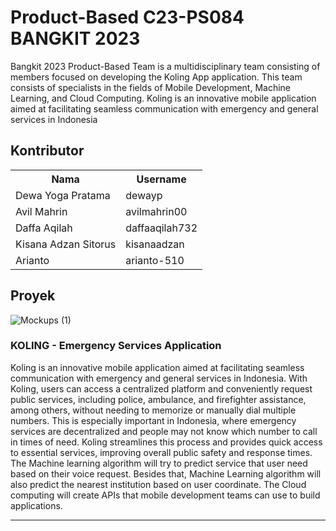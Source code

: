 # Product-Based C23-PS084 BANGKIT 2023

Bangkit 2023 Product-Based Team is a multidisciplinary team consisting of members focused on developing the Koling App application. This team consists of specialists in the fields of Mobile Development, Machine Learning, and Cloud Computing. Koling is an innovative mobile application aimed at facilitating seamless communication with emergency and general services in Indonesia

## Kontributor

<div align="center">
  <table>
    <tr>
      <th>Nama</th>
      <th>Username</th>
    </tr>
    <tr>
      <td>Dewa Yoga Pratama</td>
      <td>dewayp</td>
    </tr>
    <tr>
      <td>Avil Mahrin</td>
      <td>avilmahrin00</td>
    </tr>
    <tr>
      <td>Daffa Aqilah</td>
      <td>daffaaqilah732</td>
    </tr>
    <tr>
      <td>Kisana Adzan Sitorus</td>
      <td>kisanaadzan</td>
    </tr>
    <tr>
      <td>Arianto</td>
      <td>arianto-510</td>
    </tr>
  </table>
</div>



## Proyek
![Mockups (1)](https://github.com/koling-app/.github/assets/112049376/420c8e3c-a544-4ca6-8884-5c0bffdda5bd)

### KOLING - Emergency Services Application

Koling is an innovative mobile application aimed at facilitating seamless communication with emergency and general services in Indonesia. With Koling, users can access a centralized platform and conveniently request public services, including police, ambulance, and firefighter assistance, among others, without needing to memorize or manually dial multiple numbers. This is especially important in Indonesia, where emergency services are decentralized and people may not know which number to call in times of need. Koling streamlines this process and provides quick access to essential services, improving overall public safety and response times. The Machine learning algorithm will try to predict service that user need based on their voice request. Besides that, Machine Learning algorithm will also predict the nearest institution based on user coordinate. The Cloud computing will create APIs that mobile development teams can use to build applications. 

---

